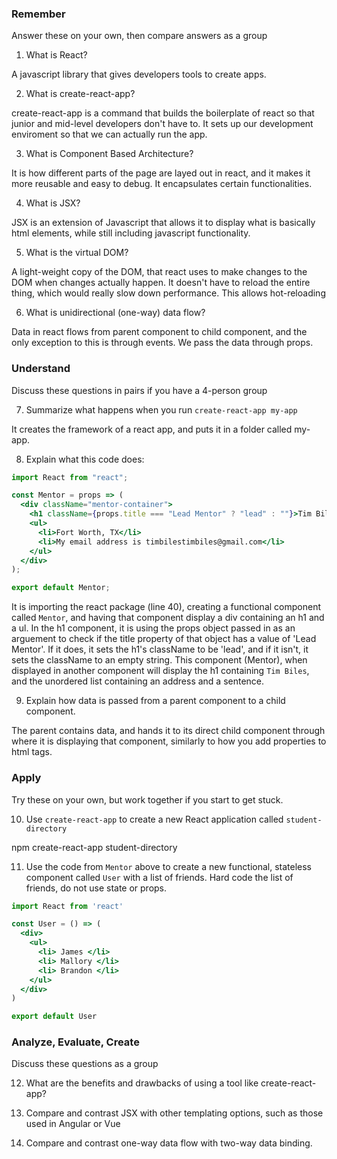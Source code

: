 ### Remember

Answer these on your own, then compare answers as a group

1.  What is React?

A javascript library that gives developers tools to create apps.

2.  What is create-react-app?

create-react-app is a command that builds the boilerplate of react so that junior and mid-level developers don't have to.  It sets up our development enviroment so that we can actually run the app.

3.  What is Component Based Architecture?

It is how different parts of the page are layed out in react, and it makes it more reusable and easy to debug.  It encapsulates certain functionalities.

4.  What is JSX?

JSX is an extension of Javascript that allows it to display what is basically html elements, while still including javascript functionality.

5.  What is the virtual DOM?

A light-weight copy of the DOM, that react uses to make changes to the DOM when changes actually happen.  It doesn't have to reload the entire thing, which would really slow down performance.  This allows hot-reloading

6.  What is unidirectional (one-way) data flow?

Data in react flows from parent component to child component, and the only exception to this is through events.  We pass the data through props.

### Understand

Discuss these questions in pairs if you have a 4-person group

7.  Summarize what happens when you run `create-react-app my-app`

It creates the framework of a react app, and puts it in a folder called my-app.

8.  Explain what this code does:

```jsx
import React from "react";

const Mentor = props => (
  <div className="mentor-container">
    <h1 className={props.title === "Lead Mentor" ? "lead" : ""}>Tim Biles</h1>
    <ul>
      <li>Fort Worth, TX</li>
      <li>My email address is timbilestimbiles@gmail.com</li>
    </ul>
  </div>
);

export default Mentor;
```

It is importing the react package (line 40), creating a functional component called `Mentor`, and having that component display a div containing an h1 and a ul.  In the h1 component, it is using the props object passed in as an arguement to check if the title property of that object has a value of 'Lead Mentor'.  If it does, it sets the h1's className to be 'lead', and if it isn't, it sets the className to an empty string.  This component (Mentor), when displayed in another component will display the h1 containing `Tim Biles`, and the unordered list containing an address and a sentence.

9.  Explain how data is passed from a parent component to a child component.

The parent contains data, and hands it to its direct child component through where it is displaying that component, similarly to how you add properties to html tags.

### Apply

Try these on your own, but work together if you start to get stuck.

10.  Use `create-react-app` to create a new React application called `student-directory`

npm create-react-app student-directory

11.  Use the code from `Mentor` above to create a new functional, stateless component called `User` with a list of friends. Hard code the list of friends, do not use state or props.

```jsx
import React from 'react'

const User = () => (
  <div>
    <ul>
      <li> James </li>
      <li> Mallory </li>
      <li> Brandon </li>
    </ul>
  </div>
)

export default User
```

### Analyze, Evaluate, Create

Discuss these questions as a group

12. What are the benefits and drawbacks of using a tool like create-react-app?

13. Compare and contrast JSX with other templating options, such as those used in Angular or Vue

14. Compare and contrast one-way data flow with two-way data binding.
